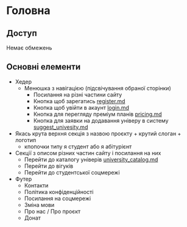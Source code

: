 # Головна

## Доступ
Немає обмежень

## Основні елементи
- Хедер
    - Менюшка з навігацією (підсвічування обраної сторінки)
        - Посилання на різні частини сайту
        - Кнопка щоб зарегатись [register.md](https://github.com/AnonymousUniverityReviews/docs/blob/main/pages/register.md)
        - Кнопка щоб увійти в акаунт [login.md](https://github.com/AnonymousUniverityReviews/docs/blob/main/pages/login.md)
        - Кнопка для перегляду преміум планів [pricing.md](https://github.com/AnonymousUniverityReviews/docs/blob/main/pages/pricing.md)
        - Кнопка для заявки на додавання універу в систему [suggest_univesity.md](https://github.com/AnonymousUniverityReviews/docs/blob/main/pages/suggest_univesity.md)
- Якась крута верхня секція з назвою проєкту + крутий слоган + логотип
    - кпопочки типу я студент або я абітурієнт
- Секції з описом різних частин сайту і посилання на них
    - Перейти до каталогу універів [university_catalog.md](https://github.com/AnonymousUniverityReviews/docs/blob/main/pages/university_catalog.md)
    - Перейти до вігуків
    - Перейти до студентської соцмережі
- Футер
    - Контакти
    - Політика конфіденційності
    - Посилання на соцмережі
    - Зміна мови
    - Про нас / Про проєкт
    - Донат
